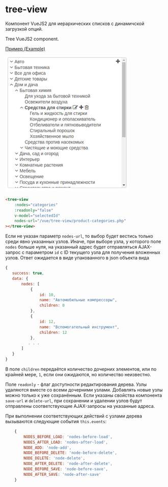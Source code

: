 # tree-view
Компонент VueJS2 для иерархических списков с динамичской загрузкой опций.

Tree VueJS2 component.

[Пример (Example)](http://insbor.ru/vue/tree-view/index.html "Component example")

![Пример (example)](https://raw.githubusercontent.com/va-fursenko/tree-view/master/example/tree-view-example.png "Пример (example)")

```html
<tree-view
    :nodes="categories"
    :readonly="false"
    v-model="selectedId"
    nodes-url="/vue/tree-view/product-categories.php"
></tree-view>
```

Если не указан параметр `nodes-url`, то выбор будет вестись только среди явно указанных узлов. 
Иначе, при выборе узла, у которого поле `nodes` больше нуля, на указанный адрес будет отправляться 
AJAX-запрос с параметром `id` с ID текущего узла для получения вложенных узлов. 
Ответ ожидается в виде упакованного в json объекта вида
 ```js
{
    success: true,
    data: {
        nodes: [
            {
                id: 10,
                name: "Автомобильные компрессоры",
                children: 0
            },
            {
                id: 12,
                name: "Вспомогательный инструмент",
                children: 12
            },
           . . .
        ] 
    }
}
```
В поле `children` передаётся количество дочерних элементов, или по крайней мере, `1`, если они ожидаются,
 но количество неизвестно.
 
 Поле `readonly` - флаг доступности редактирования дерева. Узлы удаляются вместе со всеми дочерними узлами. 
 Добавлять новые узлы можно только к уже сохранённым. Если указаны свойства компонента `save-url` и
 `delete-url`, при сохранении и удалении узлов будут отправлены соответствующие AJAX-запросы на указанные адреса.
 
 При выполнении соответствующих действий с узлами дерева вызываются следующие события `this.events`: 
```js
    {
        NODES_BEFORE_LOAD: 'nodes-before-load',
        NODES_AFTER_LOAD: 'nodes-after-load',
        NODE_ADD: 'node-add',
        NODE_BEFORE_DELETE: 'node-before-delete',
        NODE_DELETE: 'node-delete',
        NODE_AFTER_DELETE: 'node-after-delete',
        NODE_BEFORE_SAVE: 'node-before-save',
        NODE_AFTER_SAVE: 'node-after-save'
    }
```
